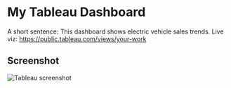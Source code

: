 # My Tableau Dashboard


A short sentence: This dashboard shows electric vehicle sales trends. Live viz: https://public.tableau.com/views/your-work


## Screenshot


![Tableau screenshot](assets/your-image-filename.png)
